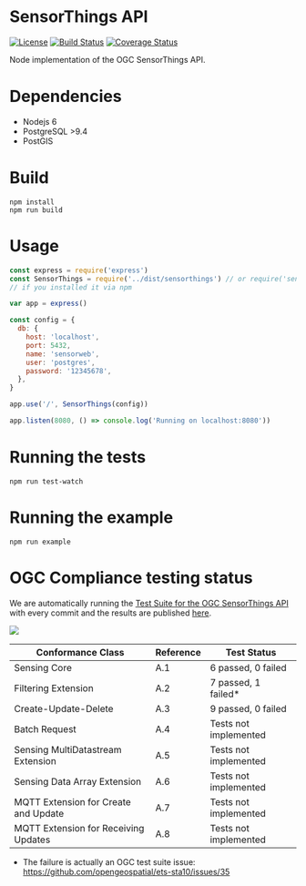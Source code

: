 # SensorThings API

[![License](https://img.shields.io/badge/license-MPL2-blue.svg)](https://raw.githubusercontent.com/mozilla-sensorweb/sensorthings/master/LICENSE) [![Build Status](https://travis-ci.org/mozilla-sensorweb/sensorthings.svg?branch=master)](https://travis-ci.org/mozilla-sensorweb/sensorthings) [![Coverage Status](https://coveralls.io/repos/github/mozilla-sensorweb/sensorthings/badge.svg)](https://coveralls.io/github/mozilla-sensorweb/sensorthings)

Node implementation of the OGC SensorThings API.

# Dependencies

- Nodejs 6
- PostgreSQL >9.4
- PostGIS

# Build

```shell
npm install
npm run build
```

# Usage

```js
const express = require('express')
const SensorThings = require('../dist/sensorthings') // or require('sensorthings')
// if you installed it via npm

var app = express()

const config = {
  db: {
    host: 'localhost',
    port: 5432,
    name: 'sensorweb',
    user: 'postgres',
    password: '12345678',
  },
}

app.use('/', SensorThings(config))

app.listen(8080, () => console.log('Running on localhost:8080'))
```

# Running the tests

```shell
npm run test-watch
```

# Running the example

```shell
npm run example
```

# OGC Compliance testing status

We are automatically running the [Test Suite for the OGC SensorThings API](https://github.com/opengeospatial/ets-sta10) with every commit and the results are published [here](https://mozilla-sensorweb.github.io/sensorthings/).

<img src='https://mozilla-sensorweb.github.io/sensorthings/overview-chart.svg'></img>

| Conformance Class                    | Reference | Test Status           |
| ------------------------------------ | --------- | --------------------- |
| Sensing Core                         | A.1       | 6 passed, 0 failed    |
| Filtering Extension                  | A.2       | 7 passed, 1 failed\*  |
| Create-Update-Delete                 | A.3       | 9 passed, 0 failed    |
| Batch Request                        | A.4       | Tests not implemented |
| Sensing MultiDatastream Extension    | A.5       | Tests not implemented |
| Sensing Data Array Extension         | A.6       | Tests not implemented |
| MQTT Extension for Create and Update | A.7       | Tests not implemented |
| MQTT Extension for Receiving Updates | A.8       | Tests not implemented |

- The failure is actually an OGC test suite issue: https://github.com/opengeospatial/ets-sta10/issues/35

